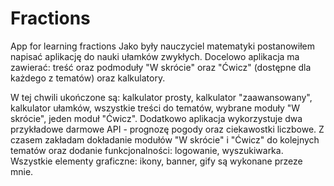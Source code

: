 # Fractions
App for learning fractions
Jako były nauczyciel matematyki postanowiłem napisać aplikację do nauki ułamków zwykłych.
Docelowo aplikacja ma zawierać: treść oraz podmoduły "W skrócie" oraz "Ćwicz" (dostępne dla każdego z tematów) oraz kalkulatory.

W tej chwili ukończone są: kalkulator prosty, kalkulator "zaawansowany", kalkulator ułamków, wszystkie treści do tematów, wybrane moduły "W skrócie", jeden moduł "Ćwicz".
Dodatkowo aplikacja wykorzystuje dwa przykładowe darmowe API - prognozę pogody oraz ciekawostki liczbowe.
Z czasem zakładam dokładanie modułów "W skrócie" i "Ćwicz" do kolejnych tematów oraz dodanie funkcjonalności: logowanie, wyszukiwarka.
Wszystkie elementy graficzne: ikony, banner, gify są wykonane przeze mnie.
